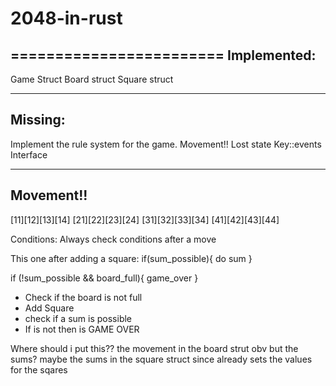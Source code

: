 # 2048-in-rust
========================
Implemented:
------------
Game Struct
Board struct
Square struct

-------------
Missing:
-------------
Implement the rule system for the game.
Movement!!
Lost state
Key::events
Interface

-------------
Movement!!
-------------
[11][12][13][14]
[21][22][23][24]
[31][32][33][34]
[41][42][43][44]

Conditions:
Always check conditions after a move

This one after adding a square:
if(sum_possible){
do sum
}

if (!sum_possible && board_full){
game_over
}




* Check if the board is not full 
* Add Square
* check if a sum is possible 
* If is not then is GAME OVER

Where should i put this??
the movement in the board strut obv
but the sums?
maybe the sums in the square struct since already sets the values for the sqares


